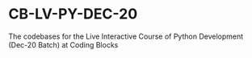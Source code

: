# CB-LV-PY-DEC-20
The codebases for the Live Interactive Course of Python Development (Dec-20 Batch) at Coding Blocks
